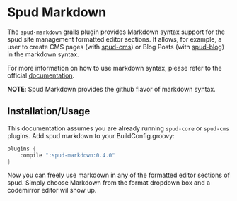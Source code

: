 # Spud Markdown

The `spud-markdown` grails plugin provides Markdown syntax support for the spud site management formatted editor sections.
It allows, for example, a user to create CMS pages (with [spud-cms](http://github.com/spud-grails/spud-cms)) or Blog Posts (with [spud-blog](http://github.com/spud-grails/spud-blog)) in the markdown syntax.

For more information on how to use markdown syntax, please refer to the official [documentation](http://daringfireball.net/projects/markdown/syntax).

**NOTE**: Spud Markdown provides the github flavor of markdown syntax.

## Installation/Usage

This documentation assumes you are already running `spud-core` or `spud-cms` plugins. Add spud markdown to your BuildConfig.groovy:

```groovy
plugins {
	compile ":spud-markdown:0.4.0"
}
```

Now you can freely use markdown in any of the formatted editor sections of spud. Simply choose Markdown from the format dropdown box and a codemirror editor wil show up.

